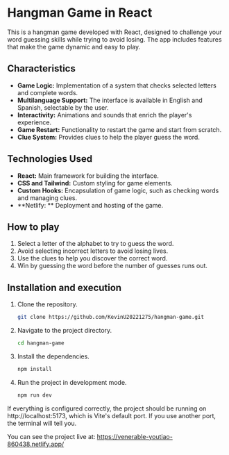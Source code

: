 # Hangman Game in React

This is a hangman game developed with React, designed to challenge your word guessing skills while trying to avoid losing. The app includes features that make the game dynamic and easy to play.

## Characteristics
- **Game Logic:** Implementation of a system that checks selected letters and complete words.
- **Multilanguage Support:** The interface is available in English and Spanish, selectable by the user.
- **Interactivity:** Animations and sounds that enrich the player's experience.
- **Game Restart:** Functionality to restart the game and start from scratch.
- **Clue System:** Provides clues to help the player guess the word.

## Technologies Used
- **React:** Main framework for building the interface.
- **CSS and Tailwind:** Custom styling for game elements.
- **Custom Hooks:** Encapsulation of game logic, such as checking words and managing clues.
- **Netlify: ** Deployment and hosting of the game.

## How to play
1. Select a letter of the alphabet to try to guess the word.
2. Avoid selecting incorrect letters to avoid losing lives.
3. Use the clues to help you discover the correct word.
4. Win by guessing the word before the number of guesses runs out.

## Installation and execution
1. Clone the repository.
   ```bash
   git clone https://github.com/KevinU20221275/hangman-game.git

2. Navigate to the project directory.
    ```bash
    cd hangman-game

3. Install the dependencies.
    ```bash
    npm install

4. Run the project in development mode.
    ```bash
    npm run dev

If everything is configured correctly, the project should be running on http://localhost:5173, which is Vite's default port. If you use another port, the terminal will tell you.

You can see the project live at: https://venerable-youtiao-860438.netlify.app/
